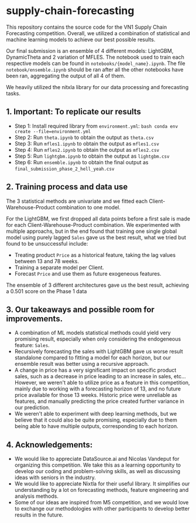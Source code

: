 # supply-chain-forecasting

This repository contains the source code for the VN1 Supply Chain Forecasting competition. Overall, we utilized a combination of statistical and machine learning models to achieve our best possible results.

Our final submission is an ensemble of 4 different models: LightGBM, DynamicTheta and 2 variation of MFLES. The notebook used to train each respective models can be found in `notebooks/{model_name}.ipynb`. The file `notebook/ensemble.ipynb` should be ran after all the other notebooks have been ran, aggregating the output of all 4 of them.

We heavily utilized the nitxla library for our data processing and forecasting tasks.

## 1. Important: To replicate our results

- Step 1: Install required library from `environment.yml`: `bash conda env create --file=environment.yml`
- Step 2: Run `theta.ipynb` to obtain the output as `theta.csv`
- Step 3: Run `mfles1.ipynb` to obtain the output as `mfles1.csv`
- Step 4: Run `mfles2.ipynb` to obtain the output as `mfles2.csv`
- Step 5: Run `lightgbm.ipynb` to obtain the output as `lightgbm.csv`
- Step 6: Run `ensemble.ipynb` to obtain the final output as `final_submission_phase_2_hell_yeah.csv`

## 2. Training process and data use

The 3 statistical methods are univariate and we fitted each Client-Warehouse-Product combination to one model. 

For the LightGBM, we first dropped all data points before a first sale is made for each Client-Warehouse-Product combination. We experimented with multiple approachs, but in the end found that training one single global model using purely lagged `Sales` gave us the best result, what we tried but found to be unsuccessful include:
- Treating product `Price` as a historical feature, taking the lag values between 13 and 78 weeks.
- Training a separate model per Client.
- Forecast `Price` and use them as future exogeneous features.

The ensemble of 3 different architectures gave us the best result, achieving a 0.501 score on the Phase 1 data  

## 3. Our takeaways and possible room for improvements.

- A combination of ML models statistical methods could yield very promising result, especially when only considering the endogeneous feature: `Sales`.
- Recursively forecasting the sales with LightGBM gave us worse result standalone compared to fitting a model for each horizon, but our ensemble result was better using a recursive approach.
- A change in price has a very significant impact on specific product sales, such as a decrease in price leading to an increase in sales, etc... However, we weren't able to utilize price as a feature in this competition, mainly due to working with a forecasting horizon of 13, and no future price available for those 13 weeks. Historic price were unreliable as features, and manually predicting the price created further variance in our prediction.
- We weren't able to experiment with deep learning methods, but we believe that it could also be quite promising, especially due to them being able to have multiple outputs, corresponding to each horizon.

## 4. Acknowledgements:

- We would like to appreciate DataSource.ai and Nicolas Vandeput for organizing this competition. We take this as a learning opportunity to develop our coding and problem-solving skills, as well as discussing ideas with seniors in the industry.
- We would like to appreciate Nixtla for their useful library. It simplifies our understanding by a lot on forecasting methods, feature engineering and analysis methods.
- Some of our ideas are inspired from M5 competition, and we would love to exchange our methodologies with other participants to develop better results in the future.
